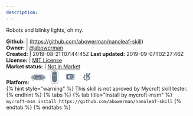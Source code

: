 ```yaml
---
description: 
---
```

Robots and blinky lights, oh my.

**Github:** | (https://github.com/abowerman/nanoleaf-skill)  
**Owner:** | [@abowerman](https://github.com/abowerman)  
**Created:** | 2019-08-21T07:44:45Z  **Last updated:** 2019-09-07T02:27:46Z  
**License:** | [MIT License](https://api.github.com/licenses/mit)  
**Market status:** | [Not in Market](https://market.mycroft.ai/skill/)  
**Platform:**   ![](.gitbook/assets/mark-1-icon.png)  ![](.gitbook/assets/mark-2-icon.png)  ![](.gitbook/assets/picroft-icon.png)  ![](.gitbook/assets/kde.png)   
{% hint style="warning" %}
This skill is not aproved by Mycroft skill tester.
{% endhint %}
  {% tabs %}
{% tab title="Install by mycroft-msm" %}
``` mycroft-msm install https://github.com/abowerman/nanoleaf-skill```
{% endtab %}
  {% endtabs %}
  